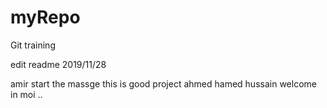 # myRepo
Git training 

edit readme 2019/11/28

amir start the massge this is good project 
ahmed hamed
hussain welcome in moi ..

